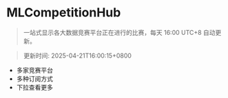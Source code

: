 # MLCompetitionHub

> 一站式显示各大数据竞赛平台正在进行的比赛，每天 16:00 UTC+8 自动更新。
  
> 更新时间: 2025-04-21T16:00:15+0800 

* 多家竞赛平台
* 多种订阅方式
* 下拉查看更多